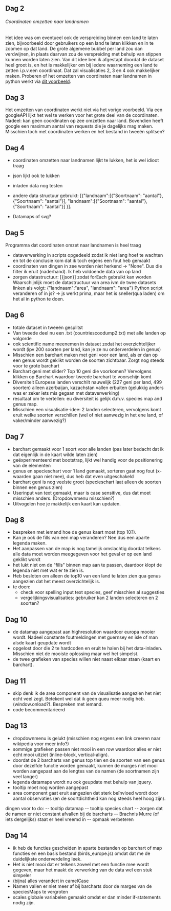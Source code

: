 ## Dag 2

###### Coordinaten omzetten naar landnamen
Het idee was om eventueel ook de verspreiding binnen een land te laten zien, bijvoorbeeld door gebruikers op een land te laten klikken en in te zoomen op dat land.
De grote algemene bubbel per land zou dan verdwijnen, in plaats daarvan zou de verspreiding met behulp van stippen kunnen worden laten zien. 
Van dit idee ben ik afgestapt doordat de dataset heel groot is, en het is makkelijker om bij iedere waarneming een land te zetten i.p.v.een coordinaat. 
Dat zal visualisaties 2, 3 en 4 ook makkelijker maken. 
Proberen of het omzetten van coordinaten naar landnamen in python werkt via [dit voorbeeld](https://github.com/che0/countries/blob/master/countries.py).

## Dag 3
Het omzetten van coordinaten werkt niet via het vorige voorbeeld. Via een googleAPI lijkt het wel te werken voor het grote deel van de coordinaten. 
Nadeel: kan geen coordinaten op zee omzetten naar land. Bovendien heeft google een maximum aantal van requests die je dagelijks mag maken. 
Misschien toch met coordinaten werken en het bestand in tweeën splitsen?

## Dag 4
- coordinaten omzetten naar landnamen lijkt te lukken, het is wel idioot traag
- json lijkt ook te lukken
- inladen data nog testen
- andere data structuur gebruikt:
[{"landnaam":[{"Soortnaam": "aantal"},
	{"Soortnaam": "aantal"}],
	"landnaam":[{"Soortnaam": "aantal"},
	{"Soortnaam": "aantal"}]
}]. 

- Datamaps of svg?

## Dag 5
Programma dat coordinaten omzet naar landnamen is heel traag
- dataverwerking in scripts opgedeeld zodat ik niet lang hoef te wachten en tot de conclusie kom dat ik toch ergens een fout heb gemaakt
- coordinaten van dingen in zee worden niet herkend -> "None". Dus die filter ik eruit (naderhand). Ik heb voldoende data van op land
- zorgen datastructuur: [{json}] zodat forEach gebruikt kan worden
Waarschijnlijk moet de datastructuur van area ivm de twee datasets linken als volgt:
{"landnaam":"area",
"landnaam": "area"} 
Python script veranderen of in js? -> js werkt prima, maar het is sneller(qua laden) om het al in python te doen. 

## Dag 6
- totale dataset in tweeën gesplitst
- Van tweede deel nu een .txt (countriescoodump2.txt) met alle landen op volgorde
- ook scientific name meenemen in dataset zodat het overzichtelijker wordt (ipv 200 soorten per land, kan je ze nu onderverdelen in genus)
- Misschien een barchart maken met geni voor een land, als er dan op een genus wordt geklikt worden de soorten zichtbaar. Zorgt nog steeds voor te grote barchart
- Barchart geni met slider? Top 10 geni die voorkomen? Vervolgens klikken op Barchart waardoor tweede barchart te voorschijn komt
- Diversiteit Europese landen verschilt nauwelijk (227 geni per land, 499 soorten) alleen azerbaijan, kazachstan vallen erbuiten (gelukkig anders was er zeker iets mis gegaan met dataverwerking)
- resultaat om te vertellen: eu diversiteit is gelijk d.m.v. species map and genus map. 
- Misschien een visualisatie-idee: 2 landen selecteren, vervolgens komt eruit welke soorten verschillen (wel of niet aanwezig in het ene land, of vaker/minder aanwezig?)

## Dag 7
- barchart gemaakt voor 1 soort voor alle landen (pas later bedacht dat ik dat eigenlijk in de kaart wilde laten zien)
- geëxperimenteerd met bootstrap, lijkt wel handig voor de positionering van de elementen
- genus en specieschart voor 1 land gemaakt, sorteren gaat nog fout (x-waarden gaan niet mee), dus heb dat even uitgeschakeld
- barchart geni is nog veelste groot (specieschart laat alleen de soorten binnen een genus zien)
- Userinput van text gemaakt, maar is case sensitive, dus dat moet misschien anders. (Dropdownmenu misschien?)
- Uitvogelen hoe je makkelijk een kaart kan updaten. 

## Dag 8
- bespreken met iemand hoe de genus kaart moet (top 10?).
- Kan je ook de fills van een map veranderen? Nee dus een aparte legenda maken. 
- Het aanpassen van de map is nog tamelijk omslachtig doordat telkens alle data moet worden meegegeven voor het geval er op een land geklikt wordt
- het lukt niet om de "fills" binnen map aan te passen, daardoor klopt de legenda niet met wat er te zien is. 
- Heb besloten om alleen de top10 van een land te laten zien qua genus aangezien dat het meest overzichtelijk is. 
- te doen: 
	- check voor spelling input text species, geef misschien al suggesties
	- vergelijkingsvisualisaties: gebruiker kan 2 landen selecteren en 2 soorten? 


## Dag 10
- de datamap aangepast aan highresolution waardoor europa mooier wordt. Nadeel constante foutmeldingen met guernsey en isle of man alsde kaart geupdate wordt
- opgelost door die 2 te hardcoden en eruit te halen bij het data-inladen. Misschien niet de mooiste oplossing maar wel het simpelst.
- de twee grafieken van species willen niet naast elkaar staan (kaart en barchart). 

## Dag 11
- skip denk ik de area component van de visualisatie aangezien het niet echt veel zegt. Betekent wel dat ik geen queu meer nodig heb. (window.onload?). 
	Bespreken met iemand.
- code becommentarieerd
	
## Dag 13
- dropdownmenu is gelukt (misschien nog ergens een link creeren naar wikipedia voor meer info?)
- sommige grafieken passen niet mooi in een row waardoor alles er niet echt mooi uitziet (inline-block, vertical-align).
- doordat de 2 barcharts van genus top tien en de soorten van een genus door dezelfde functie worden gemaakt, kunnen de marges niet mooi worden aangepast aan de lengtes van de namen 
	(de soortnamen zijn veel langer)
- legenda datamaps wordt nu ook geupdate met behulp van jquery. 
- tooltip moet nog worden aangepast
- area component gaat eruit aangezien dat sterk beïnvloed wordt door aantal observaties (en de soortdichtheid kan nog steeds heel hoog zijn).

dingen voor to do:
	-- tooltip datamap 
	-- tooltip species chart
	-- zorgen dat de namen er niet constant afvallen bij de barcharts
	-- Brachnis Murre (of iets dergelijks) staat er heel vreemd in
	-- opmaak verbeteren

## Dag 14
- ik heb de functies gescheiden in aparte bestanden op barchart of map functies en een basis bestand (birds_europe.js) omdat dat me de duidelijkste onderverdeling leek. 
- Het is niet mooi dat er telkens zoveel met een functie mee wordt gegeven, maar het maakt de verwerking van de data wel een stuk simpeler
- (bijna) alles verandert in camelCase
- Namen vallen er niet meer af bij barcharts door de marges van de speciesMaps te vergroten
- scales globale variabelen gemaakt omdat er dan minder if-statements nodig zijn. 